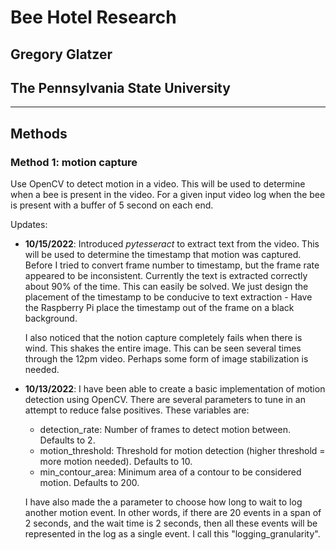 # Bee Hotel Research

## Gregory Glatzer

## The Pennsylvania State University

<hr/>

## Methods

### Method 1: motion capture

Use OpenCV to detect motion in a video. This will be used to determine when a bee is present in the video. For a given input video log when the bee is present with a buffer of 5 second on each end.

Updates:

- **10/15/2022**: Introduced _pytesseract_ to extract text from the video. This will be used to determine the timestamp that motion was captured. Before I tried to convert frame number to timestamp, but the frame rate appeared to be inconsistent. Currently the text is extracted correctly about 90% of the time. This can easily be solved. We just design the placement of the timestamp to be conducive to text extraction - Have the Raspberry Pi place the timestamp out of the frame on a black background.

  I also noticed that the notion capture completely fails when there is wind. This shakes the entire image. This can be seen several times through the 12pm video. Perhaps some form of image stabilization is needed.

- **10/13/2022**: I have been able to create a basic implementation of motion detection using OpenCV. There are several parameters to tune in an attempt to reduce false positives. These variables are:

  - detection_rate: Number of frames to detect motion between. Defaults to 2.
  - motion_threshold: Threshold for motion detection (higher threshold = more motion needed). Defaults to 10.
  - min_contour_area: Minimum area of a contour to be considered motion. Defaults to 200.

  I have also made the a parameter to choose how long to wait to log another motion event. In other words, if there are 20 events in a span of 2 seconds, and the wait time is 2 seconds, then all these events will be represented in the log as a single event. I call this "logging_granularity".
